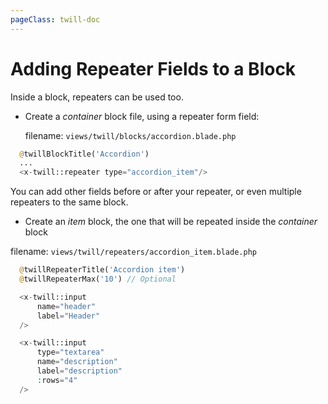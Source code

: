 ```yaml
---
pageClass: twill-doc
---
```


# Adding Repeater Fields to a Block

Inside a block, repeaters can be used too.

- Create a *container* block file, using a repeater form field:

  filename: ```views/twill/blocks/accordion.blade.php```
```php
  @twillBlockTitle('Accordion')
  ...
  <x-twill::repeater type="accordion_item"/>
```
You can add other fields before or after your repeater, or even multiple repeaters to the same block.

- Create an *item* block, the one that will be repeated inside the *container* block

filename: ```views/twill/repeaters/accordion_item.blade.php```
```php
  @twillRepeaterTitle('Accordion item')
  @twillRepeaterMax('10') // Optional

  <x-twill::input
      name="header"
      label="Header"
  />

  <x-twill::input
      type="textarea"
      name="description"
      label="description"
      :rows="4"
  />
```
